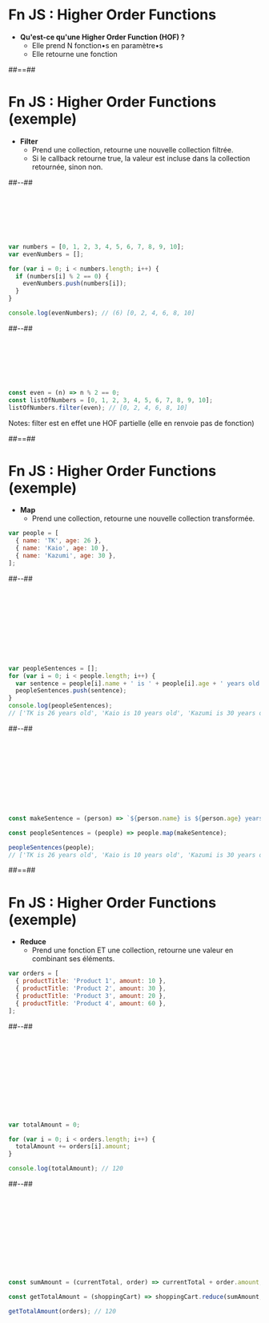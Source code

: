 <!-- .slide:-->

# Fn JS : Higher Order Functions

- **Qu'est-ce qu'une Higher Order Function (HOF) ?**
  - Elle prend N fonction•s en paramètre•s
  - Elle retourne une fonction

##==##

<!-- .slide: class="two-column-layout" -->

# Fn JS : Higher Order Functions (exemple)

- **Filter**
  - Prend une collection, retourne une nouvelle collection filtrée.
  - Si le callback retourne true, la valeur est incluse dans la collection retournée, sinon non.

##--##

<!-- .slide: class="with-code" -->

<br />
<br />
<br />
<br />
<br />

```javascript
var numbers = [0, 1, 2, 3, 4, 5, 6, 7, 8, 9, 10];
var evenNumbers = [];

for (var i = 0; i < numbers.length; i++) {
  if (numbers[i] % 2 == 0) {
    evenNumbers.push(numbers[i]);
  }
}

console.log(evenNumbers); // (6) [0, 2, 4, 6, 8, 10]
```

##--##

<!-- .slide: class="with-code" -->

<br />
<br />
<br />
<br />
<br />

```javascript
const even = (n) => n % 2 == 0;
const listOfNumbers = [0, 1, 2, 3, 4, 5, 6, 7, 8, 9, 10];
listOfNumbers.filter(even); // [0, 2, 4, 6, 8, 10]
```

Notes:
filter est en effet une HOF partielle (elle en renvoie pas de fonction)

##==##

<!-- .slide: class="two-column-layout with-code" -->

# Fn JS : Higher Order Functions (exemple)

- **Map**
  - Prend une collection, retourne une nouvelle collection transformée.

```javascript
var people = [
  { name: 'TK', age: 26 },
  { name: 'Kaio', age: 10 },
  { name: 'Kazumi', age: 30 },
];
```

##--##

<!-- .slide: class="with-code" -->

<br />
<br />
<br />
<br />
<br />
<br />
<br />
<br />

```javascript
var peopleSentences = [];
for (var i = 0; i < people.length; i++) {
  var sentence = people[i].name + ' is ' + people[i].age + ' years old';
  peopleSentences.push(sentence);
}
console.log(peopleSentences);
// ['TK is 26 years old', 'Kaio is 10 years old', 'Kazumi is 30 years old']
```

##--##

<!-- .slide: class="with-code" -->

<br />
<br />
<br />
<br />
<br />
<br />
<br />
<br />

```javascript
const makeSentence = (person) => `${person.name} is ${person.age} years old`;

const peopleSentences = (people) => people.map(makeSentence);

peopleSentences(people);
// ['TK is 26 years old', 'Kaio is 10 years old', 'Kazumi is 30 years old']
```

##==##

<!-- .slide: class="two-column-layout with-code" -->

# Fn JS : Higher Order Functions (exemple)

- **Reduce**
  - Prend une fonction ET une collection, retourne une valeur en combinant ses éléments.

```javascript
var orders = [
  { productTitle: 'Product 1', amount: 10 },
  { productTitle: 'Product 2', amount: 30 },
  { productTitle: 'Product 3', amount: 20 },
  { productTitle: 'Product 4', amount: 60 },
];
```

##--##

<!-- .slide: class="with-code" -->

<br />
<br />
<br />
<br />
<br />
<br />
<br />
<br />
<br />

```javascript
var totalAmount = 0;

for (var i = 0; i < orders.length; i++) {
  totalAmount += orders[i].amount;
}

console.log(totalAmount); // 120
```

##--##

<!-- .slide: class="with-code" -->

<br />
<br />
<br />
<br />
<br />
<br />
<br />
<br />
<br />

```javascript
const sumAmount = (currentTotal, order) => currentTotal + order.amount;

const getTotalAmount = (shoppingCart) => shoppingCart.reduce(sumAmount, 0);

getTotalAmount(orders); // 120
```
